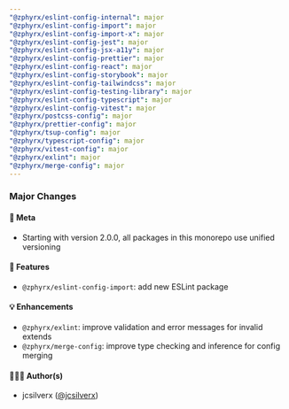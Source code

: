 ```yaml
---
"@zphyrx/eslint-config-internal": major
"@zphyrx/eslint-config-import": major
"@zphyrx/eslint-config-import-x": major
"@zphyrx/eslint-config-jest": major
"@zphyrx/eslint-config-jsx-a11y": major
"@zphyrx/eslint-config-prettier": major
"@zphyrx/eslint-config-react": major
"@zphyrx/eslint-config-storybook": major
"@zphyrx/eslint-config-tailwindcss": major
"@zphyrx/eslint-config-testing-library": major
"@zphyrx/eslint-config-typescript": major
"@zphyrx/eslint-config-vitest": major
"@zphyrx/postcss-config": major
"@zphyrx/prettier-config": major
"@zphyrx/tsup-config": major
"@zphyrx/typescript-config": major
"@zphyrx/vitest-config": major
"@zphyrx/exlint": major
"@zphyrx/merge-config": major
---
```


### Major Changes

#### 🧭 Meta

- Starting with version 2.0.0, all packages in this monorepo use unified versioning

#### 🚀 Features

- `@zphyrx/eslint-config-import`: add new ESLint package

#### 💡 Enhancements

- `@zphyrx/exlint`: improve validation and error messages for invalid extends
- `@zphyrx/merge-config`: improve type checking and inference for config merging

#### 👨🏻‍💻 Author(s)

- jcsilverx ([@jcsilverx](https://x.com/jcsilverx))
